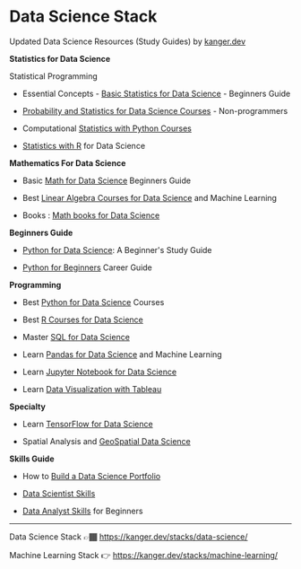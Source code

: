 # Data Science Stack

Updated Data Science Resources (Study Guides) by [kanger.dev](https://kanger.dev)


**Statistics for Data Science**

Statistical Programming

* Essential Concepts - [Basic Statistics for Data Science](https://kanger.dev/basic-statistics-for-data-science-concepts-guide/) - Beginners Guide

* [Probability and Statistics for Data Science Courses](https://kanger.dev/learn-statistics-for-data-science-courses/) - Non-programmers

* Computational [Statistics with Python Courses](https://kanger.dev/computational-statistics-python-courses/)

* [Statistics with R](https://kanger.dev/data-science-statistics-r-programming/) for Data Science

**Mathematics For Data Science**

* Basic [Math for Data Science](https://kanger.dev/basic-math-for-data-science-mathematics-courses/) Beginners Guide

* Best [Linear Algebra Courses for Data Science]([https://kanger.dev/basic-math-for-data-science-mathematics-courses](https://kanger.dev/data-science-linear-algebra-courses-machine-learning-beginners/)/) and Machine Learning

* Books : [Math books for Data Science](https://news.kanger.dev/book-series/mathematics)


**Beginners Guide**

* [Python for Data Science](https://kanger.dev/learn-python-for-data-science-beginners-guide/): A Beginner's Study Guide

* [Python for Beginners](https://kanger.dev/programming-python-for-beginners-career-guide/) Career Guide

**Programming**

* Best [Python for Data Science](https://kanger.dev/learn-python-data-science-courses/) Courses

* Best [R Courses for Data Science](https://kanger.dev/r-for-data-science-courses/)

* Master [SQL for Data Science](https://kanger.dev/learn-best-sql-courses-data-science/)

* Learn [Pandas for Data Science](https://kanger.dev/data-science-pandas-machine-learning/) and Machine Learning

* Learn [Jupyter Notebook for Data Science](https://kanger.dev/data-science-jupyter-notebook-machine-learning/)

* Learn [Data Visualization with Tableau](https://kanger.dev/learn-data-visualization-courses-tableau/)


**Specialty**

* Learn [TensorFlow for Data Science](https://kanger.dev/tensorflow-courses/)

* Spatial Analysis and [GeoSpatial Data Science](https://kanger.dev/learn-geo-spatial-analysis-gis-python-r-courses/)

**Skills Guide**

* How to [Build a Data Science Portfolio](https://kanger.dev/how-build-data-science-portfolio/)

* [Data Scientist Skills](https://kanger.dev/data-scientist-skills/)

* [Data Analyst Skills](https://kanger.dev/data-analyst-skills/) for Beginners

--- 

Data Science Stack 👉🏾 https://kanger.dev/stacks/data-science/

Machine Learning Stack 👉 https://kanger.dev/stacks/machine-learning/


